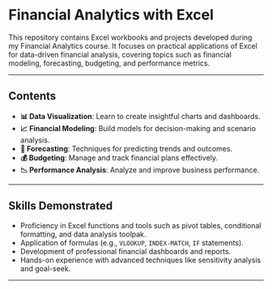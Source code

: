 # **Financial Analytics with Excel**

This repository contains Excel workbooks and projects developed during my Financial Analytics course. It focuses on practical applications of Excel for data-driven financial analysis, covering topics such as financial modeling, forecasting, budgeting, and performance metrics.

---

## **Contents**
- **📊 Data Visualization**: Learn to create insightful charts and dashboards.
- **📈 Financial Modeling**: Build models for decision-making and scenario analysis.
- **🔮 Forecasting**: Techniques for predicting trends and outcomes.
- **💰 Budgeting**: Manage and track financial plans effectively.
- **📉 Performance Analysis**: Analyze and improve business performance.

---

## **Skills Demonstrated**
- Proficiency in Excel functions and tools such as pivot tables, conditional formatting, and data analysis toolpak.
- Application of formulas (e.g., `VLOOKUP`, `INDEX-MATCH`, `IF` statements).
- Development of professional financial dashboards and reports.
- Hands-on experience with advanced techniques like sensitivity analysis and goal-seek.

---
